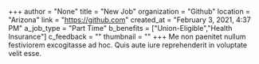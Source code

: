 +++
author = "None"
title = "New Job"
organization = "Github"
location = "Arizona"
link = "https://github.com"
created_at = "February 3, 2021, 4:37 PM"
a_job_type = "Part Time"
b_benefits = ["Union-Eligible","Health Insurance"]
c_feedback = ""
thumbnail = ""
+++
Me non paenitet nullum festiviorem excogitasse ad hoc. Quis aute iure reprehenderit in voluptate velit esse.